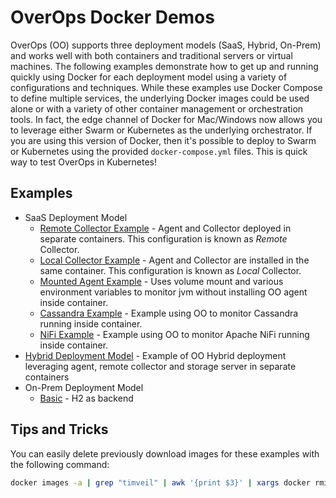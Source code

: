 # OverOps Docker Demos

OverOps (OO) supports three deployment models (SaaS, Hybrid, On-Prem) and works well with both containers and traditional servers or virtual machines.  The following examples demonstrate how to get up and running quickly using Docker for each deployment model using a variety of configurations and techniques.  While these examples use Docker Compose to define multiple services, the underlying Docker images could be used alone or with a variety of other container management or orchestration tools.  In fact, the edge channel of Docker for Mac/Windows now allows you to leverage either Swarm or Kubernetes as the underlying orchestrator.  If you are using this version of Docker, then it's possible to deploy to Swarm or Kubernetes using the provided `docker-compose.yml` files.  This is quick way to test OverOps in Kubernetes!

## Examples

* SaaS Deployment Model
    * [Remote Collector Example](saas/remote-collector) - Agent and Collector deployed in separate containers.  This configuration is known as *Remote* Collector.
    * [Local Collector Example](saas/local-collector) - Agent and Collector are installed in the same container.  This configuration is known as *Local* Collector.
    * [Mounted Agent Example](saas/mounted-agent) - Uses volume mount and various environment variables to monitor jvm without installing OO agent inside container.
    * [Cassandra Example](saas/cassandra) - Example using OO to monitor Cassandra running inside container.
    * [NiFi Example](saas/nifi) - Example using OO to monitor Apache NiFi running inside container.
* [Hybrid Deployment Model](hybrid) - Example of OO Hybrid deployment leveraging agent, remote collector and storage server in separate containers
* On-Prem Deployment Model
    * [Basic](basic) - H2 as backend
    

## Tips and Tricks

You can easily delete previously download images for these examples with the following command:

```bash
docker images -a | grep "timveil" | awk '{print $3}' | xargs docker rmi
```
